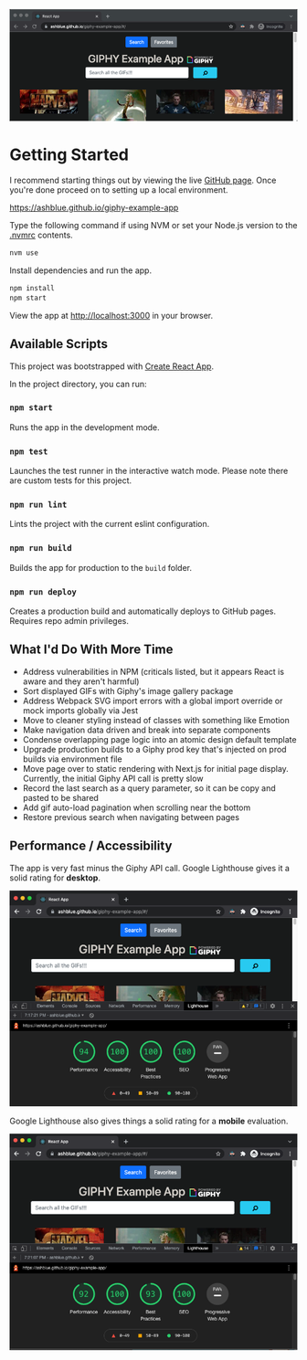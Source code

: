 ![Live Website](docs/banner.png)

# Getting Started

I recommend starting things out by viewing the live [GitHub page](https://ashblue.github.io/giphy-example-app). Once you're done proceed on to setting up a local environment.

https://ashblue.github.io/giphy-example-app

Type the following command if using NVM or set your Node.js version to the [.nvmrc](./.nvmrc) contents.

```bash
nvm use
```

Install dependencies and run the app.

```bash
npm install
npm start
```

View the app at [http://localhost:3000](http://localhost:3000) in your browser.

## Available Scripts

This project was bootstrapped with [Create React App](https://github.com/facebook/create-react-app).

In the project directory, you can run:

### `npm start`

Runs the app in the development mode.

### `npm test`

Launches the test runner in the interactive watch mode. Please note there are custom tests for this project.

### `npm run lint`

Lints the project with the current eslint configuration.

### `npm run build`

Builds the app for production to the `build` folder.

### `npm run deploy`

Creates a production build and automatically deploys to GitHub pages. Requires repo admin privileges.

## What I'd Do With More Time

- Address vulnerabilities in NPM (criticals listed, but it appears React is aware and they aren't harmful)
- Sort displayed GIFs with Giphy's image gallery package
- Address Webpack SVG import errors with a global import override or mock imports globally via Jest
- Move to cleaner styling instead of classes with something like Emotion
- Make navigation data driven and break into separate components
- Condense overlapping page logic into an atomic design default template
- Upgrade production builds to a Giphy prod key that's injected on prod builds via environment file
- Move page over to static rendering with Next.js for initial page display. Currently, the initial Giphy API call is pretty slow
- Record the last search as a query parameter, so it can be copy and pasted to be shared
- Add gif auto-load pagination when scrolling near the bottom
- Restore previous search when navigating between pages

## Performance / Accessibility

The app is very fast minus the Giphy API call. Google Lighthouse gives it a solid rating for **desktop**.

![Lighthouse Performance Rating - Desktop](docs/lighthouse-perfomance-desktop.png)

Google Lighthouse also gives things a solid rating for a **mobile** evaluation.

![Lighthouse Performance Rating - Mobile](docs/lighthouse-performance-desktop.png)
